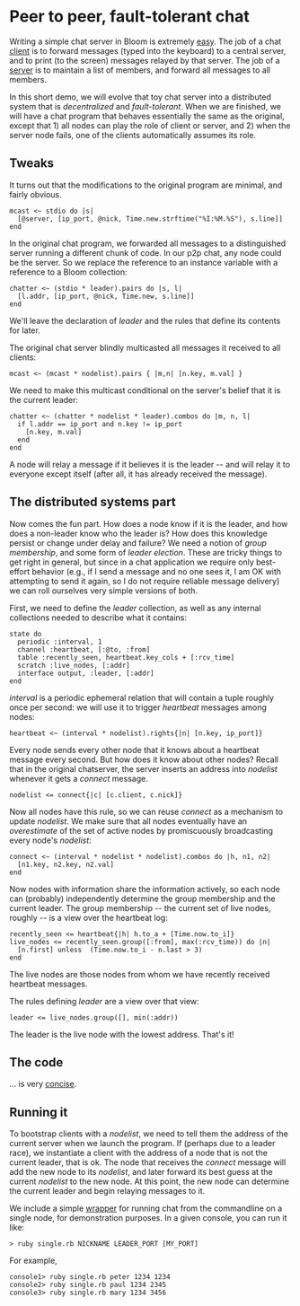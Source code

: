 Peer to peer, fault-tolerant chat
=========================

Writing a simple chat server in Bloom is extremely [easy](https://github.com/bloom-lang/bud/tree/master/examples/chat).  The job of a chat [client](https://github.com/bloom-lang/bud/blob/master/examples/chat/chat.rb) is to forward messages (typed into the keyboard) to a central server, and to print (to the screen) messages relayed by that server.  The job of a [server](https://github.com/bloom-lang/bud/blob/master/examples/chat/chat_server.rb) is to maintain a list of members, and forward all messages to all members.

In this short demo, we will evolve that toy chat server into a distributed system that is *decentralized* and *fault-tolerant*.  When we are finished, we will have a chat program that behaves essentially the same as the original, except that 1) all nodes can play the role of client or server, and 2) when the server node fails,
one of the clients automatically assumes its role.

Tweaks
---------

It turns out that the modifications to the original program are minimal, and fairly obvious.

    mcast <~ stdio do |s|
      [@server, [ip_port, @nick, Time.new.strftime("%I:%M.%S"), s.line]]
    end

In the original chat program, we forwarded all messages to a distinguished server running a different chunk of code.  In our p2p chat, any node could
be the server.  So we replace the reference to an instance variable with a reference to a Bloom collection:

    chatter <~ (stdio * leader).pairs do |s, l|
      [l.addr, [ip_port, @nick, Time.new, s.line]]
    end

We'll leave the declaration of *leader* and the rules that define its contents for later.

The original chat server blindly multicasted all messages it received to all clients:

    mcast <~ (mcast * nodelist).pairs { |m,n| [n.key, m.val] }

We need to make this multicast conditional on the server's belief that it is the current leader:

    chatter <~ (chatter * nodelist * leader).combos do |m, n, l|
      if l.addr == ip_port and n.key != ip_port
        [n.key, m.val]
      end
    end

A node will relay a message if it believes it is the leader -- and will relay it to everyone except itself (after all,
it has already received the message).

The distributed systems part
------------------

Now comes the fun part.  How does a node know if it is the leader, and how does a non-leader know who the leader is?  How does this knowledge
persist or change under delay and failure?  We need a notion of *group membership*, and some form of *leader election*.  These are tricky things
to get right in general, but since in a chat application we require only best-effort behavior (e.g., if I send a message and no one sees it, I am OK with
attempting to send it again, so I do not require reliable message delivery) we can roll ourselves very simple versions of both.

First, we need to define the *leader* collection, as well as any internal collections needed to describe what it contains:

    state do
      periodic :interval, 1
      channel :heartbeat, [:@to, :from]
      table :recently_seen, heartbeat.key_cols + [:rcv_time]
      scratch :live_nodes, [:addr]
      interface output, :leader, [:addr]
    end
  
*interval* is a periodic ephemeral relation that will contain a tuple roughly once per second: we will use it to trigger *heartbeat* messages among nodes:

    heartbeat <~ (interval * nodelist).rights{|n| [n.key, ip_port]}

Every node sends every other node that it knows about a heartbeat message every second.  But how does it know about other nodes?  Recall that in the original chatserver, the server inserts an address into *nodelist* whenever it gets a *connect* message.

    nodelist <= connect{|c| [c.client, c.nick]}

Now all nodes have this rule, so we can reuse *connect* as a mechanism to update *nodelist*.  We make sure that all nodes eventually have an _overestimate_ of the set of active nodes by promiscuously broadcasting every node's *nodelist*:

    connect <~ (interval * nodelist * nodelist).combos do |h, n1, n2|
      [n1.key, n2.key, n2.val]
    end
    
    
Now nodes with information share the information actively, so each node can (probably) independently determine the group membership and the current leader.
The group membership -- the current set of live nodes, roughly -- is a view over the heartbeat log:

    recently_seen <= heartbeat{|h| h.to_a + [Time.now.to_i]}
    live_nodes <= recently_seen.group([:from], max(:rcv_time)) do |n|
      [n.first] unless  (Time.now.to_i - n.last > 3)
    end
    
The live nodes are those nodes from whom we have recently received heartbeat messages.

The rules defining *leader* are a view over that view:

    leader <= live_nodes.group([], min(:addr))

The leader is the live node with the lowest address.  That's it!

The code
----------

... is very [concise](https://github.com/bloom-lang/bud-sandbox/blob/master/chat/chat.rb).


Running it
------------
To bootstrap clients with a *nodelist*, we need to tell them the address of the current server when we launch the program.
If (perhaps due to a leader race), we instantiate a client with the address of a node that is not the current leader, that is ok.
The node that receives the *connect* message will add the new node to its *nodelist*, and later forward its best guess at the current *nodelist* to the new node.
At this point, the new node can determine the current leader and begin relaying messages to it.

We include a simple [wrapper](https://github.com/bloom-lang/bud-sandbox/blob/master/chat/single.rb) for running chat from the commandline on a single node, for demonstration purposes.
In a given console, you can run it like:

    > ruby single.rb NICKNAME LEADER_PORT [MY_PORT]
    
For example,

    console1> ruby single.rb peter 1234 1234
    console2> ruby single.rb paul 1234 2345
    console3> ruby single.rb mary 1234 3456
    
    
